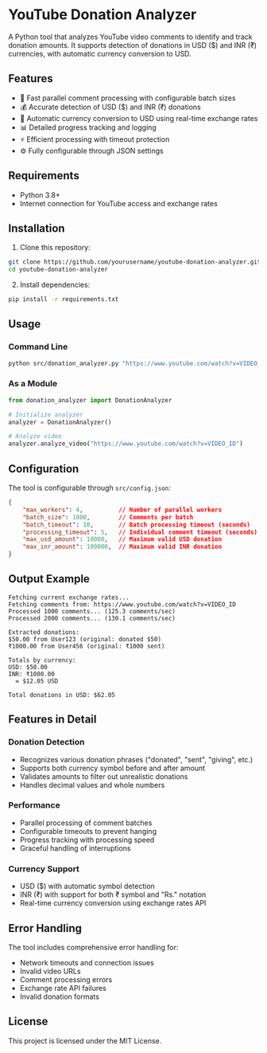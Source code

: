 # YouTube Donation Analyzer

A Python tool that analyzes YouTube video comments to identify and track donation amounts. It supports detection of donations in USD ($) and INR (₹) currencies, with automatic currency conversion to USD.

## Features

- 🚀 Fast parallel comment processing with configurable batch sizes
- 💰 Accurate detection of USD ($) and INR (₹) donations
- 💱 Automatic currency conversion to USD using real-time exchange rates
- 📊 Detailed progress tracking and logging
- ⚡ Efficient processing with timeout protection
- ⚙️ Fully configurable through JSON settings

## Requirements

- Python 3.8+
- Internet connection for YouTube access and exchange rates

## Installation

1. Clone this repository:
```bash
git clone https://github.com/yourusername/youtube-donation-analyzer.git
cd youtube-donation-analyzer
```

2. Install dependencies:
```bash
pip install -r requirements.txt
```

## Usage

### Command Line
```bash
python src/donation_analyzer.py "https://www.youtube.com/watch?v=VIDEO_ID"
```

### As a Module
```python
from donation_analyzer import DonationAnalyzer

# Initialize analyzer
analyzer = DonationAnalyzer()

# Analyze video
analyzer.analyze_video("https://www.youtube.com/watch?v=VIDEO_ID")
```

## Configuration

The tool is configurable through `src/config.json`:

```json
{
    "max_workers": 4,          // Number of parallel workers
    "batch_size": 1000,        // Comments per batch
    "batch_timeout": 10,       // Batch processing timeout (seconds)
    "processing_timeout": 5,   // Individual comment timeout (seconds)
    "max_usd_amount": 10000,   // Maximum valid USD donation
    "max_inr_amount": 100000,  // Maximum valid INR donation
}
```

## Output Example

```
Fetching current exchange rates...
Fetching comments from: https://www.youtube.com/watch?v=VIDEO_ID
Processed 1000 comments... (125.3 comments/sec)
Processed 2000 comments... (130.1 comments/sec)

Extracted donations:
$50.00 from User123 (original: donated $50)
₹1000.00 from User456 (original: ₹1000 sent)

Totals by currency:
USD: $50.00
INR: ₹1000.00
  = $12.05 USD

Total donations in USD: $62.05
```

## Features in Detail

### Donation Detection
- Recognizes various donation phrases ("donated", "sent", "giving", etc.)
- Supports both currency symbol before and after amount
- Validates amounts to filter out unrealistic donations
- Handles decimal values and whole numbers

### Performance
- Parallel processing of comment batches
- Configurable timeouts to prevent hanging
- Progress tracking with processing speed
- Graceful handling of interruptions

### Currency Support
- USD ($) with automatic symbol detection
- INR (₹) with support for both ₹ symbol and "Rs." notation
- Real-time currency conversion using exchange rates API

## Error Handling

The tool includes comprehensive error handling for:
- Network timeouts and connection issues
- Invalid video URLs
- Comment processing errors
- Exchange rate API failures
- Invalid donation formats

## License

This project is licensed under the MIT License. 